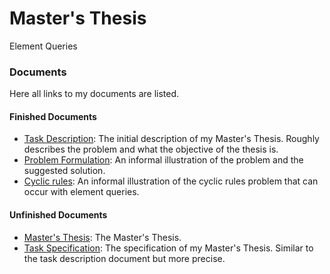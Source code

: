 Master's Thesis 
=====
Element Queries

### Documents
Here all links to my documents are listed.

#### Finished Documents
* [Task Description](https://github.com/wnr/xjobb/raw/master/task-description/task-description.pdf): The initial description of my Master's Thesis. Roughly describes the problem and what the objective of the thesis is.
* [Problem Formulation](): An informal illustration of the problem and the suggested solution.
* [Cyclic rules](): An informal illustration of the cyclic rules problem that can occur with element queries.

#### Unfinished Documents
* [Master's Thesis](https://github.com/wnr/xjobb/raw/master/thesis/thesis.pdf): The Master's Thesis.
* [Task Specification](https://github.com/wnr/xjobb/raw/master/task-specification/task-specification.pdf): The specification of my Master's Thesis. Similar to the task description document but more precise.
